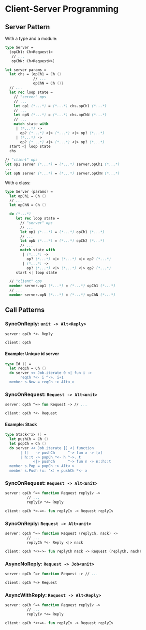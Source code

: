 # Client-Server Programming

## Server Pattern

With a type and a module:

```fsharp
type Server =
  {opCh1: Ch<Request1>
   // ...
   opChN: Ch<RequestN>}

let server params =
  let chs = {opCh1 = Ch ()
             // ...
             opChN = Ch ()}
  // ...
  let rec loop state =
    // "server" ops
    // ...
    let op1 (*...*) = (*...*) chs.opCh1 (*...*)
    // ...
    let opN (*...*) = (*...*) chs.opChN (*...*)
    // ...
    match state with
     | (*...*) ->
       op? (*...*) <|> (*...*) <|> op? (*...*)
     | (*...*) ->
       op? (*...*) <|> (*...*) <|> op? (*...*)
  start <| loop state
  chs

// "client" ops
let op1 server (*...*) = (*...*) server.opCh1 (*...*)
...
let opN server (*...*) = (*...*) server.opChN (*...*)
```

With a class:

```fsharp
type Server (params) =
  let opCh1 = Ch ()
  // ...
  let opChN = Ch ()

  do (*...*)
     let rec loop state =
       // "server" ops
       // ...
       let op1 (*...*) = (*...*) opCh1 (*...*)
       // ...
       let opN (*...*) = (*...*) opCh2 (*...*)
       // ...
       match state with
        | (*...*) ->
          op? (*...*) <|> (*...*) <|> op? (*...*)
        | (*...*) ->
          op? (*...*) <|> (*...*) <|> op? (*...*)
     start <| loop state

  // "client" ops
  member server.op1 (*...*) = (*...*) opCh1 (*...*)
  // ...
  member server.opN (*...*) = (*...*) opChN (*...*)
```

## Call Patterns

### SyncOnReply: `unit -> Alt<Reply>`

```fsharp
server: opCh *<- Reply
```

```fsharp
client: opCh
```

#### Example: Unique id server

```fsharp
type Id () =
  let reqCh = Ch ()
  do server << Job.iterate 0 <| fun i ->
       reqCh *<- i ^->. i+1
  member s.New = reqCh :> Alt<_>
```

### SyncOnRequest: `Request -> Alt<unit>`

```fsharp
server: opCh ^=> fun Request -> // ...
```

```fsharp
client: opCh *<- Request
```

#### Example: Stack

```fsharp
type Stack<'x> () =
  let pushCh = Ch ()
  let popCh = Ch ()
  do server << Job.iterate [] <| function
       | []   -> pushCh      ^-> fun x -> [x]
       | h::t -> popCh *<- h ^->. t
             <|> pushCh      ^-> fun n -> n::h::t
  member s.Pop = popCh :> Alt<_>
  member s.Push (x: 'x) = pushCh *<- x
```

### SyncOnRequest: `Request -> Alt<unit>`

```fsharp
server: opCh ^=> function Request replyIv ->
          // ...
          replyIv *<= Reply
```

```fsharp
client: opCh *<-=>- fun replyIv -> Request replyIv
```

### SyncOnReply: `Request -> Alt<unit>`

```fsharp
server: opCh ^=> function Request (replyCh, nack) ->
          // ...
          replyCh *<- Reply <|> nack
```

```fsharp
client: opCh *<+->- fun replyCh nack -> Request (replyCh, nack)
```

### AsyncNoReply: `Request -> Job<unit>`

```fsharp
server: opCh ^=> function Request -> // ...
```

```fsharp
client: opCh *<+ Request
```

### AsyncWithReply: `Request -> Alt<Reply>`

```fsharp
server: opCh ^=> function Request replyIv ->
          // ...
          replyIv *<= Reply
```

```fsharp
client: opCh *<+=>- fun replyIv -> Request replyIv
```
